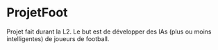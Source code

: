 # ProjetFoot
Projet fait durant la L2.
Le but est de développer des IAs (plus ou moins intelligentes) de joueurs de football.
